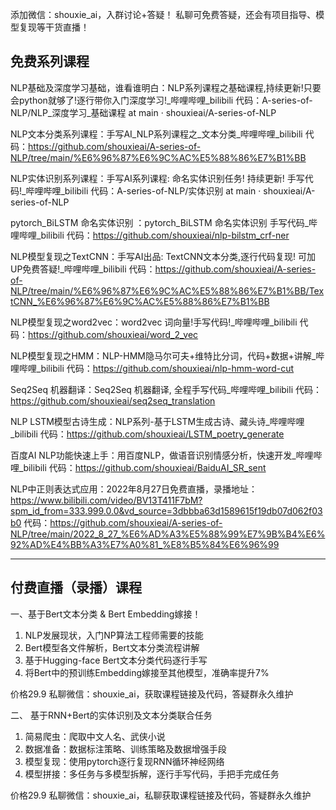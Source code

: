 添加微信：shouxie_ai，入群讨论+答疑！
私聊可免费答疑，还会有项目指导、模型复现等干货直播！

## 免费系列课程
NLP基础及深度学习基础，谁看谁明白：NLP系列课程之基础课程,持续更新!只要会python就够了!逐行带你入门深度学习!_哔哩哔哩_bilibili
代码：A-series-of-NLP/NLP_深度学习_基础课程 at main · shouxieai/A-series-of-NLP

NLP文本分类系列课程：手写AI_NLP系列课程之_文本分类_哔哩哔哩_bilibili
代码：https://github.com/shouxieai/A-series-of-NLP/tree/main/%E6%96%87%E6%9C%AC%E5%88%86%E7%B1%BB

NLP实体识别系列课程：手写AI系列课程: 命名实体识别任务! 持续更新! 手写代码!_哔哩哔哩_bilibili
代码：A-series-of-NLP/实体识别 at main · shouxieai/A-series-of-NLP

pytorch_BiLSTM 命名实体识别 ：pytorch_BiLSTM 命名实体识别 手写代码_哔哩哔哩_bilibili
代码：https://github.com/shouxieai/nlp-bilstm_crf-ner

NLP模型复现之TextCNN：手写AI出品: TextCNN文本分类,逐行代码复现! 可加UP免费答疑!_哔哩哔哩_bilibili
代码：https://github.com/shouxieai/A-series-of-NLP/tree/main/%E6%96%87%E6%9C%AC%E5%88%86%E7%B1%BB/TextCNN_%E6%96%87%E6%9C%AC%E5%88%86%E7%B1%BB

NLP模型复现之word2vec：word2vec 词向量!手写代码!_哔哩哔哩_bilibili
代码：https://github.com/shouxieai/word_2_vec

NLP模型复现之HMM：NLP-HMM隐马尔可夫+维特比分词，代码+数据+讲解_哔哩哔哩_bilibili
代码：https://github.com/shouxieai/nlp-hmm-word-cut

Seq2Seq 机器翻译：Seq2Seq 机器翻译, 全程手写代码_哔哩哔哩_bilibili
代码：https://github.com/shouxieai/seq2seq_translation

NLP LSTM模型古诗生成：NLP系列-基于LSTM生成古诗、藏头诗_哔哩哔哩_bilibili
代码：https://github.com/shouxieai/LSTM_poetry_generate

百度AI NLP功能快速上手：用百度NLP，做语音识别情感分析，快速开发_哔哩哔哩_bilibili
代码：https://github.com/shouxieai/BaiduAI_SR_sent

NLP中正则表达式应用：2022年8月27日免费直播，录播地址：https://www.bilibili.com/video/BV13T411F7bM?spm_id_from=333.999.0.0&vd_source=3dbbba63d1589615f19db07d062f03b0
代码：https://github.com/shouxieai/A-series-of-NLP/tree/main/2022_8_27_%E6%AD%A3%E5%88%99%E7%9B%B4%E6%92%AD%E4%BB%A3%E7%A0%81_%E8%B5%84%E6%96%99

------------------------------------
## 付费直播（录播）课程
一、基于Bert文本分类 & Bert Embedding嫁接！
1. NLP发展现状，入门NP算法工程师需要的技能
2. Bert模型各文件解析，Bert文本分类流程讲解
3. 基于Hugging-face Bert文本分类代码逐行手写
4. 将Bert中的预训练Embedding嫁接至其他模型，准确率提升7%

价格29.9  私聊微信：shouxie_ai，获取课程链接及代码，答疑群永久维护

 
 
二、 基于RNN+Bert的实体识别及文本分类联合任务
1. 简易爬虫：爬取中文人名、武侠小说
2. 数据准备：数据标注策略、训练策略及数据增强手段
2. 模型复现：使用pytorch逐行复现RNN循环神经网络
3. 模型拼接：多任务与多模型拆解，逐行手写代码，手把手完成任务

价格29.9  私聊微信：shouxie_ai，私聊获取课程链接及代码，答疑群永久维护

 
 
